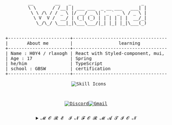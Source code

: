 <div align="center">
<pre>
 __        __   _                          _ 
 \ \      / /__| | ___ ___  _ __ ___   ___| |
  \ \ /\ / / _ \ |/ __/ _ \| '_ ` _ \ / _ \ |
   \ V  V /  __/ | (_| (_) | | | | | |  __/_|
    \_/\_/ \___|_|\___\___/|_| |_| |_|\___(_)
 <br>
+-----------------------+-------------------------------------------+----------------------+
|       About me        |                 learning                  |         Goal         |
+-----------------------+-------------------------------------------+----------------------+
| Name : H0Y4 / rlaxogh | React with Styled-component, mui, sass... | Getting my first job |
| Age : 17              | Spring                                    | Get certifications   |
| he/him                | TypeScript                                | Be a FullStack dev   |
| school : GBSW         | certification                             |                      |
+-----------------------+-------------------------------------------+----------------------+
<div style="text-align: center;">
  <img src="https://skillicons.dev/icons?i=spring,react,styledcomponents,mui,java,scss,ts" alt="Skill Icons" />
</div>
 
[![Discord](https://img.shields.io/badge/Discord-5865F2?style=for-the-badge&logo=discord&logoColor=white)](https://discordapp.com/users/867071958071771157)[![Gmail](https://img.shields.io/badge/Gmail-D14836?style=for-the-badge&logo=gmail&logoColor=white)](mailto:btm.email2769@gmail.com)

<details>
 <summary>𝓜&nbsp;𝓞&nbsp;𝓡&nbsp;𝓔&nbsp;&nbsp;𝓘&nbsp;𝓝&nbsp;𝓕&nbsp;𝓞&nbsp;𝓡&nbsp;𝓜&nbsp;𝓐&nbsp;𝓣&nbsp;𝓘&nbsp;𝓞&nbsp;𝓝</summary>

 <img src="">

</details>

